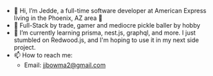 - 👋 Hi, I’m Jedde, a full-time software developer at American Express living in the Phoenix, AZ area 🌇
- 👀 Full-Stack by trade, gamer and mediocre pickle baller by hobby
- 🌱 I’m currently learning prisma, nest.js, graphql, and more. I just stumbled on Redwood.js, and I'm hoping to use it in my next side project.
- 📫 How to reach me:
  -  Email: jjbowma2@gmail.com

<!---
jjbowman2/jjbowman2 is a ✨ special ✨ repository because its `README.md` (this file) appears on your GitHub profile.
You can click the Preview link to take a look at your changes.
--->
